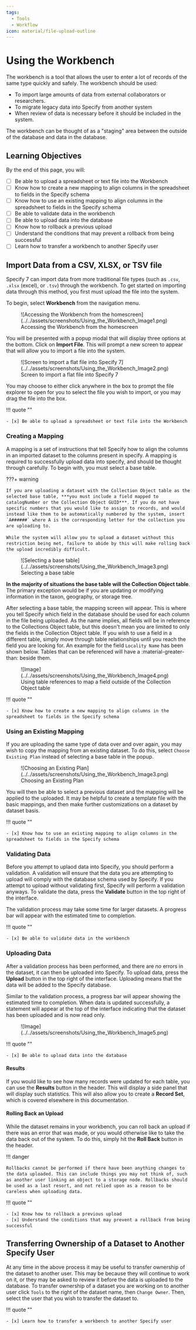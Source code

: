 ```yaml
---
tags:
  - Tools
  - Workflow
icon: material/file-upload-outline
---
```


# Using the Workbench

The workbench is a tool that allows the user to enter a lot of records of the same type quickly and safely. The workbench should be used:

- To import large amounts of data from external collaborators or researchers.
- To migrate legacy data into Specify from another system
- When review of data is necessary before it should be included in the system.

The workbench can be thought of as a "staging" area between the outside of the database and data in the database.

## Learning Objectives

By the end of this page, you will:

- [ ] Be able to upload a spreadsheet or text file into the Workbench
- [ ] Know how to create a new mapping to align columns in the spreadsheet to fields in the Specify schema
- [ ] Know how to use an existing mapping to align columns in the spreadsheet to fields in the Specify schema
- [ ] Be able to validate data in the workbench
- [ ] Be able to upload data into the database
- [ ] Know how to rollback a previous upload
- [ ] Understand the conditions that may prevent a rollback from being successful
- [ ] Learn how to transfer a workbench to another Specify user

## Import Data from a CSV, XLSX, or TSV file

Specify 7 can import data from more traditional file types (such as `.csv`, `.xlsx` (excel), or `.tsv`) through the workbench. To get started on importing data through this method, you first must upload the file into the system.

To begin, select **Workbench** from the navigation menu.

<figure markdown>
  ![Accessing the Workbench from the homescreen](../../assets/screenshots/Using_the_Workbench_Image1.png)
  <figcaption>Accessing the Workbench from the homescreen</figcaption>
</figure>

You will be presented with a popup modal that will display three options at the bottom. Click on **Import File**. This will prompt a new screen to appear that will allow you to import a file into the system.

<figure markdown>
  ![Screen to import a flat file into Specify 7](../../assets/screenshots/Using_the_Workbench_Image2.png)
  <figcaption>Screen to import a flat file into Specify 7</figcaption>
</figure>

You may choose to either click anywhere in the box to prompt the file explorer to open for you to select the file you wish to import, or you may drag the file into the box.

!!! quote ""

    - [x] Be able to upload a spreadsheet or text file into the Workbench

### Creating a Mapping

A mapping is a set of instructions that tell Specify how to align the columns in an imported dataset to the columns present in specify. A mapping is required to successfully upload data into specify, and should be thought through carefully. To begin with, you must select a base table.

???+ warning

    If you are uploading a dataset with the Collection Object table as the selected base table, ***you must include a field mapped to catalogNumber or the Collection Object GUID***. If you do not have specific numbers that you would like to assign to records, and would instead like them to be automatically numbered by the system, insert `A######` where A is the corresponding letter for the collection you are uploading to.

    While the system will allow you to upload a dataset without this restriction being met, failure to abide by this will make rolling back the upload incredibly difficult.

<figure markdown>
  ![Selecting a base table](../../assets/screenshots/Using_the_Workbench_Image3.png)
  <figcaption>Selecting a base table</figcaption>
</figure>

**In the majority of situations the base table will the Collection Object table**. The primary exception would be if you are updating or modifying information in the taxon, geography, or storage tree.

After selecting a base table, the mapping screen will appear. This is where you tell Specify which field in the database should be used for each column in the file being uploaded. As the name implies, all fields will be in reference to the Collections Object table, but this doesn't mean you are limited to only the fields in the Collection Object table. If you wish to use a field in a different table, simply move through table relationships until you reach the field you are looking for. An example for the field `Locality Name` has been shown below. Tables that can be referenced will have a :material-greater-than: beside them.

<figure markdown>
  ![Image](../../assets/screenshots/Using_the_Workbench_Image4.png)
  <figcaption>Using table references to map a field outside of the Collection Object table</figcaption>
</figure>

!!! quote ""

    - [x] Know how to create a new mapping to align columns in the spreadsheet to fields in the Specify schema

### Using an Existing Mapping

If you are uploading the same type of data over and over again, you may wish to copy the mapping from an existing dataset. To do this, select `Choose Existing Plan` instead of selecting a base table in the popup.

<figure markdown>
  ![Choosing an Existing Plan](../../assets/screenshots/Using_the_Workbench_Image3.png)
  <figcaption>Choosing an Existing Plan</figcaption>
</figure>

You will then be able to select a previous dataset and the mapping will be applied to the uploaded. It may be helpful to create a template file with the basic mappings, and then make further customizations on a dataset by dataset basis.

!!! quote ""

    - [x] Know how to use an existing mapping to align columns in the spreadsheet to fields in the Specify schema

### Validating Data

Before you attempt to uplaod data into Specify, you should perform a validation. A validation will ensure that the data you are attempting to upload will comply with the database schema used by Specify. If you attempt to upload without validating first, Specify will perform a validation anyways. To validate the data, press the **Validate** button in the top right of the interface.

The validation process may take some time for larger datasets. A progress bar will appear with the estimated time to completion.

!!! quote ""

    - [x] Be able to validate data in the workbench

### Uploading Data

After a validation process has been performed, and there are _no_ errors in the dataset, it can then be uploaded into Specify. To upload data, press the **Upload** button in the top right of the interface. Uploading means that the data will be added to the Specify database.

Similar to the validation process, a progress bar will appear showing the estimated time to completion. When data is updated successfully, a statement will appear at the top of the interface indicating that the dataset has been uploaded and is now read only.

<figure markdown>
  ![Image](../../assets/screenshots/Using_the_Workbench_Image5.png)
  <figcaption></figcaption>
</figure>

!!! quote ""

    - [x] Be able to upload data into the database

#### Results

If you would like to see how many records were updated for each table, you can use the **Results** button in the header. This will display a side panel that will display such statistics. This will also allow you to create a **Record Set**, which is covered elsewhere in this documentation.

#### Rolling Back an Upload

While the dataset remains in your workbench, you can roll back an upload if there was an error that was made, or you would otherwise like to take the data back out of the system. To do this, simply hit the **Roll Back** button in the header.

!!! danger

    Rollbacks cannot be performed if there have been anything changes to the data uploaded. This can include things you may not think of, such as another user linking an object to a storage node. Rollbacks should be used as a last resort, and not relied upon as a reason to be careless when uploading data.

!!! quote ""

    - [x] Know how to rollback a previous upload
    - [x] Understand the conditions that may prevent a rollback from being successful

## Transferring Ownership of a Dataset to Another Specify User

At any time in the above process it may be useful to transfer ownership of the dataset to another user. This may be because they will continue to work on it, or they may be asked to review it before the data is uploaded to the database. To transfer ownership of a dataset you are working on to another user click `Tools` to the right of the dataset name, then `Change Owner`. Then, select the user that you wish to transfer the dataset to.

!!! quote ""

    - [x] Learn how to transfer a workbench to another Specify user
